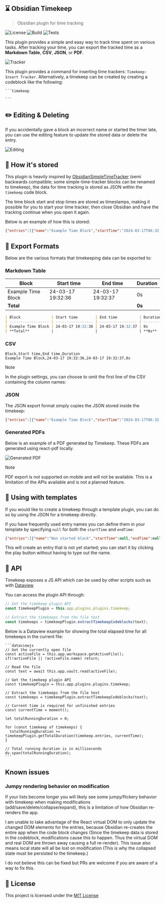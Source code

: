 ## ⌛ Obsidian Timekeep

> Obsidian plugin for time tracking

![License](https://img.shields.io/github/license/jacobtread/obsidian-timekeep?style=for-the-badge)
![Build](https://img.shields.io/github/actions/workflow/status/jacobtread/obsidian-timekeep/build.yml?style=for-the-badge)
![Tests](https://img.shields.io/github/actions/workflow/status/jacobtread/obsidian-timekeep/tests.yml?style=for-the-badge&label=Tests)

This plugin provides a simple and easy way to track time spent on various tasks. After tracking your time, you can export the tracked time as a **Markdown Table**, **CSV**, **JSON**, or **PDF**.


![Tracker](images/tracker.png)

This plugin provides a command for inserting time trackers: `Timekeep: Insert Tracker`. Alternatively, a timekeep can be created by creating a codeblock like the following:

````
```timekeep

```
````

## ✏️ Editing & Deleting

If you accidentally gave a block an incorrect name or started the timer late, you can use the editing feature to update the stored data or delete the entry.

![Editing](images/editing.png)

## 👀 How it's stored

This plugin is heavily inspired by [ObsidianSimpleTimeTracker](https://github.com/Ellpeck/ObsidianSimpleTimeTracker) (semi backwards compatible; some simple-time-tracker blocks can be renamed to timekeep), the data for time tracking is stored as JSON within the `timekeep` code block.

The time block start and stop times are stored as timestamps, making it possible for you to start your time tracker, then close Obsidian and have the tracking continue when you open it again.

Below is an example of how this is stored:

```json
{"entries":[{"name":"Example Time Block","startTime":"2024-03-17T06:32:36.118Z","endTime":"2024-03-17T06:32:37.012Z","subEntries":null}]}
```


## 📝 Export Formats

Below are the various formats that timekeeping data can be exported to:

### Markdown Table


| Block              | Start time        | End time          | Duration |
| ------------------ | ----------------- | ----------------- | -------- |
| Example Time Block | 24-03-17 19:32:36 | 24-03-17 19:32:37 | 0s       |
| **Total**          |                   |                   | **0s**   |


```md
| Block              | Start time        | End time          | Duration |
| ------------------ | ----------------- | ----------------- | -------- |
| Example Time Block | 24-03-17 19:32:36 | 24-03-17 19:32:37 | 0s       |
| **Total**          |                   |                   | **0s**   |
```

### CSV

```csv
Block,Start time,End time,Duration
Example Time Block,24-03-17 19:32:36,24-03-17 19:32:37,0s
```

> [!NOTE]
> In the plugin settings, you can choose to omit the first line of the CSV containing the column names:


### JSON

The JSON export format simply copies the JSON stored inside the timekeep:

```json
{"entries":[{"name":"Example Time Block","startTime":"2024-03-17T06:32:36.118Z","endTime":"2024-03-17T06:32:37.012Z","subEntries":null}]}
```

### Generated PDFs

Below is an example of a PDF generated by Timekeep. These PDFs are generated using react-pdf locally.

![Generated PDF](images/pdf.png)

> [!NOTE]
> PDF export is not supported on mobile and will not be available. This is a limitation of the APIs available and is not a planned feature.

## 🔣 Using with templates

If you would like to create a timekeep through a template plugin, you can do so by using the JSON for a timekeep directly. 

If you have frequently used entry names you can define them in your template by specifying `null` for both the `startTime` and `endTime`:

```json
{"entries":[{"name":"Non started block","startTime":null,"endTime":null,"subEntries":null}]}
```

This will create an entry that is not yet started; you can start it by clicking the play button without having to type out the name.

## 🦾 API

Timekeep exposes a JS API which can be used by other scripts such as with [Dataview](https://blacksmithgu.github.io/obsidian-dataview/api/intro/)

You can access the plugin API through:

```js
// Get the timekeep plugin API
const timekeepPlugin = this.app.plugins.plugins.timekeep;

// Extract the timekeeps from the file text
const timekeeps = timekeepPlugin.extractTimekeepCodeblocks(text);
```

Below is a Dataview example for showing the total elapsed time for all timekeeps in the current file:

````
```dataviewjs
// Get the currently open file
const activeFile = this.app.workspace.getActiveFile();
if(!activeFile || !activeFile.name) return; 

// Read the file
const text = await this.app.vault.read(activeFile); 

// Get the timekeep plugin API
const timekeepPlugin = this.app.plugins.plugins.timekeep;

// Extract the timekeeps from the file text
const timekeeps = timekeepPlugin.extractTimekeepCodeblocks(text);

// Current time is required for unfinished entries
const currentTime = moment();

let totalRunningDuration = 0;

for (const timekeep of timekeeps) {
  totalRunningDuration += timekeepPlugin.getTotalDuration(timekeep.entries, currentTime);
}

// Total running duration is in milliseconds
dv.span(totalRunningDuration);
```
````



## Known issues

### Jumpy rendering behavior on modification

If your lists become longer you will likely see some jumpy/flickery behavior with timekeep when making modifications (add/save/delete/collapse/expand), this is a limitation of how Obsidian re-renders the app.

I am unable to take advantage of the React virtual DOM to only update the changed DOM elements for the entries, because Obsidian re-creates the entire app when the code block changes (Since the timekeep data is stored in the codeblock, modifications cause this to happen. Thus the virtual DOM and real DOM are thrown away causing a full re-render). This issue also means local state will all be lost on modification (This is why the collapsed state must be persisted to the timekeep.)


I do not believe this can be fixed but PRs are welcome if you are aware of a way to fix this. 

## 📄 License

This project is licensed under the [MIT License](./LICENSE.md)